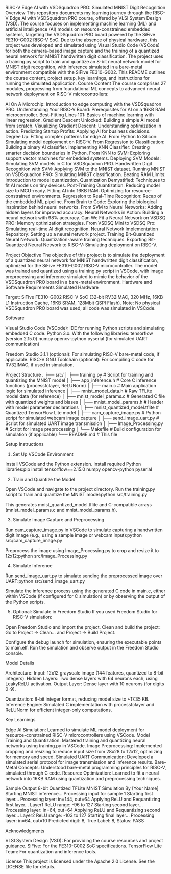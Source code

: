 RISC-V Edge AI with VSDSquadron PRO: Simulated MNIST Digit Recognition
Overview
This repository documents my learning journey through the RISC-V Edge AI with VSDSquadron PRO course, offered by VLSI System Design (VSD). The course focuses on implementing machine learning (ML) and artificial intelligence (AI) models on resource-constrained embedded systems, targeting the VSDSquadron PRO board powered by the SiFive FE310-G002 RISC-V SoC. Due to the absence of physical hardware, this project was developed and simulated using Visual Studio Code (VSCode) for both the camera-based image capture and the training of a quantized neural network for MNIST handwritten digit classification.
The project uses a training.py script to train and quantize an 8-bit neural network model for MNIST digit recognition, with inference simulated in a bare-metal environment compatible with the SiFive FE310-G002. This README outlines the course content, project setup, key learnings, and instructions for running the simulated application.
Course Content
The course comprises 27 modules, progressing from foundational ML concepts to advanced neural network deployment on RISC-V microcontrollers:

AI On A Microchip: Introduction to edge computing with the VSDSquadron PRO.
Understanding Your RISC-V Board: Prerequisites for AI on a 16KB RAM microcontroller.
Best-Fitting Lines 101: Basics of machine learning with linear regression.
Gradient Descent Unlocked: Building a simple AI model from scratch.
Visualizing Gradient Descent: Understanding optimization in action.
Predicting Startup Profits: Applying AI for business decisions.
Degree Up: Fitting complex patterns for edge AI.
From Python to Silicon: Simulating model deployment on RISC-V.
From Regression to Classification: Building a binary AI classifier.
Implementing KNN Classifier: Creating smarter decision boundaries in Python.
From KNN to SVM: Exploring support vector machines for embedded systems.
Deploying SVM Models: Simulating SVM models in C for VSDSquadron PRO.
Handwritten Digit Recognition with SVM: Applying SVM to the MNIST dataset.
Running MNIST on VSDSquadron PRO: Simulating MNIST classification.
Beating RAM Limits: Introduction to model quantization.
Quantization Demystified: Techniques to fit AI models on tiny devices.
Post-Training Quantization: Reducing model size to MCU-ready.
Fitting AI into 16KB RAM: Optimizing for resource-constrained environments.
Regression to Real-Time Recognition: Recap of the embedded ML pipeline.
From Brain to Code: Exploring the biological inspiration behind neural networks.
From SVM to Neural Networks: Adding hidden layers for improved accuracy.
Neural Networks in Action: Building a neural network with 98% accuracy.
Can We Fit a Neural Network on VSDSQ PRO: Memory optimization strategies.
From VSDSQ Mini to VSDSQ Pro: Simulating real-time AI digit recognition.
Neural Network Implementation Repository: Setting up a neural network project.
Training Bit-Quantized Neural Network: Quantization-aware training techniques.
Exporting Bit-Quantized Neural Network to RISC-V: Simulating deployment on RISC-V.

Project Objective
The objective of this project is to simulate the deployment of a quantized neural network for MNIST handwritten digit classification, optimized for the SiFive FE310-G002 RISC-V microcontroller. The model was trained and quantized using a training.py script in VSCode, with image preprocessing and inference simulated to mimic the behavior of the VSDSquadron PRO board in a bare-metal environment.
Hardware and Software Requirements
Simulated Hardware

Target: SiFive FE310-G002 RISC-V SoC (32-bit RV32IMAC, 320 MHz, 16KB L1 Instruction Cache, 16KB SRAM, 128Mbit QSPI Flash).
Note: No physical VSDSquadron PRO board was used; all code was simulated in VSCode.

Software

Visual Studio Code (VSCode): IDE for running Python scripts and simulating embedded C code.
Python 3.x: With the following libraries:
tensorflow (version 2.15.0)
numpy
opencv-python
pyserial (for simulated UART communication)


Freedom Studio 3.1.1 (optional): For simulating RISC-V bare-metal code, if applicable.
RISC-V GNU Toolchain (optional): For compiling C code for RV32IMAC, if used in simulation.

Project Structure
.
├── src/
│   ├── training.py                     # Script for training and quantizing the MNIST model
│   ├── app_inference.h                 # Core C inference functions (processfclayer, ReLUNorm)
│   ├── main.c                          # Main application logic for simulated inference
│   ├── mnist_model_data.h              # Raw TFLite model data (for reference)
│   ├── mnist_model_params.c            # Generated C file with quantized weights and biases
│   ├── mnist_model_params.h            # Header with model parameter declarations
│   ├── mnist_quantized_model.tflite    # Quantized TensorFlow Lite model
│   ├── cam_capture_image.py            # Python script for simulated webcam image capture
│   ├── send_image_uart.py              # Script for simulated UART image transmission
│   ├── Image_Processing.py             # Script for image preprocessing
│   └── Makefile                        # Build configuration for simulation (if applicable)
└── README.md                           # This file

Setup Instructions
1. Set Up VSCode Environment

Install VSCode and the Python extension.
Install required Python libraries:pip install tensorflow==2.15.0 numpy opencv-python pyserial



2. Train and Quantize the Model

Open VSCode and navigate to the project directory.
Run the training.py script to train and quantize the MNIST model:python src/training.py

This generates mnist_quantized_model.tflite and C-compatible arrays (mnist_model_params.c and mnist_model_params.h).

3. Simulate Image Capture and Preprocessing

Run cam_capture_image.py in VSCode to simulate capturing a handwritten digit image (e.g., using a sample image or webcam input):python src/cam_capture_image.py


Preprocess the image using Image_Processing.py to crop and resize it to 12x12:python src/Image_Processing.py



4. Simulate Inference

Run send_image_uart.py to simulate sending the preprocessed image over UART:python src/send_image_uart.py


Simulate the inference process using the generated C code in main.c, either within VSCode (if configured for C simulation) or by observing the output of the Python scripts.

5. Optional: Simulate in Freedom Studio
If you used Freedom Studio for RISC-V simulation:

Open Freedom Studio and import the project.
Clean and build the project:
Go to Project -> Clean... and Project -> Build Project.


Configure the debug launch for simulation, ensuring the executable points to main.elf.
Run the simulation and observe output in the Freedom Studio console.

Model Details

Architecture:
Input: 12x12 grayscale image (144 features, quantized to 8-bit integers).
Hidden Layers: Two dense layers with 64 neurons each, using LeakyReLU activation.
Output Layer: Dense layer with 10 neurons (for digits 0-9).


Quantization: 8-bit integer format, reducing model size to ~17.35 KB.
Inference Engine: Simulated C implementation with processfclayer and ReLUNorm for efficient integer-only computations.

Key Learnings

Edge AI Simulation: Learned to simulate ML model deployment for resource-constrained RISC-V microcontrollers using VSCode.
Model Training and Quantization: Mastered training and quantizing neural networks using training.py in VSCode.
Image Preprocessing: Implemented cropping and resizing to reduce input size from 28x28 to 12x12, optimizing for memory and speed.
Simulated UART Communication: Developed a simulated serial protocol for image transmission and inference results.
Bare-Metal Concepts: Understood bare-metal programming principles for RISC-V, simulated through C code.
Resource Optimization: Learned to fit a neural network into 16KB RAM using quantization and preprocessing techniques.

Sample Output
8-bit Quantized TFLite MNIST Simulation
By [Your Name]
Starting MNIST inference...
Processing input for sample 1
Starting first layer...
Processing layer: in=144, out=64
Applying ReLU and Requantizing first layer...
Layer1 ReLU range: -96 to 127
Starting second layer...
Processing layer: in=64, out=64
Applying ReLU and Requantizing second layer...
Layer2 ReLU range: -103 to 127
Starting final layer...
Processing layer: in=64, out=10
Predicted digit: 8, True Label: 8, Status: PASS

Acknowledgments

VLSI System Design (VSD): For providing the course resources and project guidance.
SiFive: For the FE310-G002 SoC specifications.
TensorFlow Lite Team: For quantization and inference tools.

License
This project is licensed under the Apache 2.0 License. See the LICENSE file for details.
